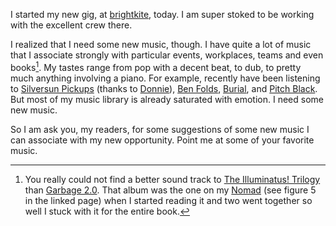 I started my new gig, at [brightkite][], today.  I am super stoked to
be working with the excellent crew there.

I realized that I need some new music, though. I have quite a lot
of music that I associate strongly with particular events, workplaces,
teams and even books[^garbage-2_0-illuminatus].  My tastes range from
pop with a decent beat, to dub, to pretty much anything involving a
piano.  For example, recently have been listening to 
[Silversun Pickups][carnavas] (thanks to [Donnie][donnie-carnavas]), 
[Ben Folds][supersunny], [Burial][untrue], and 
[Pitch Black][rude-mechanicals].  But most of my music library is 
already saturated with emotion.  I need some new music.

So I am ask you, my readers, for some suggestions of some new music I
can associate with my new opportunity.  Point me at some of your
favorite music.


[^garbage-2_0-illuminatus]: You really could not find a better sound
track to [The Illuminatus! Trilogy][illuminatus] than [Garbage
2.0][gargage-2_0].  That album was the one on my [Nomad][] (see figure
5 in the linked page) when I started reading it and two went together
so well I stuck with it for the entire book.

[rude-mechanicals]: http://www.pitchblack.co.nz/?s1=albums&s2=Rude%20Mechanicals
[untrue]: http://www.amazon.com/Untrue-Burial/dp/B000WTBMBK
[donnie-carnavas]: http://donaldmarino.com/archives/63
[supersunny]: http://www.amazon.com/Supersunnyspeedgraphic-LP-Ben-Folds/dp/B000I2KNUC
[carnavas]: http://www.amazon.com/Carnavas-Silversun-Pickups/dp/B000FUF86Q
[Nomad]: http://www.antiqueradio.com/Dec04_Menta_mp3pt1.html
[gargage-2_0]: http://www.amazon.com/Version-2-0-Garbage/dp/B000006NZV
[illuminatus]: http://en.wikipedia.org/wiki/The_Illuminatus!_Trilogy
[brightkite]: http://brightkite.com
